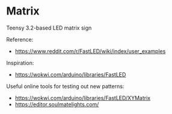 # Matrix
Teensy 3.2-based LED matrix sign

Reference:
* https://www.reddit.com/r/FastLED/wiki/index/user_examples

Inspiration:
* https://wokwi.com/arduino/libraries/FastLED

Useful online tools for testing out new patterns:
* https://wokwi.com/arduino/libraries/FastLED/XYMatrix
* https://editor.soulmatelights.com/
